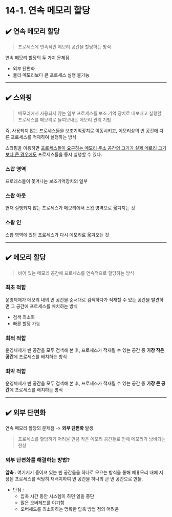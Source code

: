 # 14-1. 연속 메모리 할당

## ✔️ 연속 메모리 할당
> 프로세스에 연속적인 메모리 공간을 할당하는 방식

연속 메모리 할당의 두 가지 문제점
- 외부 단편화
- 물리 메모리보다 큰 프로세스 실행 불가능

<hr>

## ✔️ 스와핑
> 메모리에서 사용되지 않는 일부 프로세스를 보조 기억 장치로 내보내고 실행할 프로세스를 메모리로 들여보내는 메모리 관리 기법

즉, 사용되지 않는 프로세스들을 보조기억장치로 이동시키고, 메모리상의 빈 공간에 다른 프로세스를 적재하여 실행하는 방식

스와핑을 이용하면 <u>프로세스들이 요구하는 메모리 주소 공간의 크기가 실제 메로리 크기보다 큰 경우에도</u> 프로세스들을 동시 실행할 수 있다.

### 스왑 영역
프로레스들이 쫓겨나는 보조기억장치의 일부

### 스왑 아웃
현재 실행되지 않는 프로세스가 메모리에서 스왑 영역으로 옮겨지는 것

### 스왑 인
스왑 영역에 있던 프로세스가 다시 메모리로 옮겨오는 것

<hr>

## ✔️ 메모리 할당
> 비어 있는 메모리 공간에 프로세스를 연속적으로 할당하는 방식

### 최초 적합
운영체제가 메모리 내의 빈 공간을 순서대로 검색하다가 적재할 수 있는 공간을 발견하면 그 공간에 프로세스를 배치하는 방식

- 검색 최소화
- 빠른 할당 가능

### 최적 적합
운영체제가 빈 공간을 모두 검색해 본 후, 프로세스가 적재될 수 있는 공간 중 **가장 작은 공간**에 프로세스를 배치하는 방식

### 최악 적합
운영체제가 빈 공간을 모두 검색해 본 후, 프로세스가 적재될 수 있는 공간 중 **가장 큰 공간**에 프로세스를 배치하는 방식

<hr>

## ✔️ 외부 단편화

연속 메모리 할당의 문제점 -> **외부 단편화** 발생

> 프로세스를 할당하기 어려울 만큼 작은 메모리 공간들로 인해 메모리가 낭비되는 현상

### 외부 단편화를 해결하는 방법?

**압축** : 여기저기 흩어져 있는 빈 공간들을 하나로 모으는 방식을 통해 메ㅐ모리 내에 저장된 프로세스를 적당히 재배치하여 빈 공간을 하나의 큰 빈 공간으로 만듦.

- 단점 :
    - 압축 시간 동안 시스템이 하던 일을 중단
    - 많은 오버헤드를 야기함
    - 오버헤드를 최소화하는 명확한 압축 방법 정의 어려움